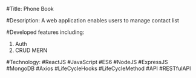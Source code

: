 #Title: Phone Book

#Description: A web application enables users to manage contact list

#Developed features including:

1. Auth
2. CRUD MERN

#Technology: #ReactJS #JavaScript #ES6 #NodeJS #ExpressJS #MongoDB #Axios #LifeCycleHooks #LifeCycleMethod #API #RESTfulAPI
